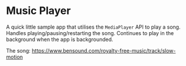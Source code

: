 # Music Player

A quick little sample app that utilises the `MediaPlayer` API to play a song. Handles playing/pausing/restarting the song. Continues to play in the background when the app is backgrounded.

The song: https://www.bensound.com/royalty-free-music/track/slow-motion
